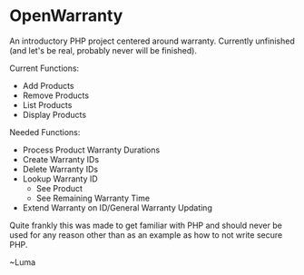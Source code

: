 # OpenWarranty
An introductory PHP project centered around warranty. Currently unfinished (and let's be real, probably never will be finished).

Current Functions:
- Add Products
- Remove Products
- List Products
- Display Products

Needed Functions:
- Process Product Warranty Durations
- Create Warranty IDs
- Delete Warranty IDs
- Lookup Warranty ID
  - See Product
  - See Remaining Warranty Time
- Extend Warranty on ID/General Warranty Updating

Quite frankly this was made to get familiar with PHP and should never be used for any reason other than as an example as how to not write secure PHP.

~Luma
